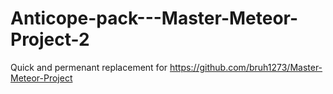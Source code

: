 # Anticope-pack---Master-Meteor-Project-2
Quick and permenant replacement for https://github.com/bruh1273/Master-Meteor-Project
